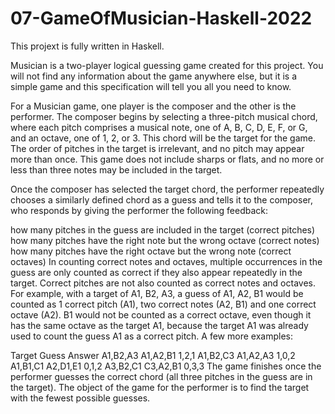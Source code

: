 # 07-GameOfMusician-Haskell-2022

This projext is fully written in Haskell.

Musician is a two-player logical guessing game created for this project. You will not find any information about the game anywhere else, but it is a simple game and this specification will tell you all you need to know.

For a Musician game, one player is the composer and the other is the performer. The composer begins by selecting a three-pitch musical chord, where each pitch comprises a musical note, one of A, B, C, D, E, F, or G, and an octave, one of 1, 2, or 3. This chord will be the target for the game. The order of pitches in the target is irrelevant, and no pitch may appear more than once. This game does not include sharps or flats, and no more or less than three notes may be included in the target.

Once the composer has selected the target chord, the performer repeatedly chooses a similarly defined chord as a guess and tells it to the composer, who responds by giving the performer the following feedback:

how many pitches in the guess are included in the target (correct pitches) how many pitches have the right note but the wrong octave (correct notes) how many pitches have the right octave but the wrong note (correct octaves) In counting correct notes and octaves, multiple occurrences in the guess are only counted as correct if they also appear repeatedly in the target. Correct pitches are not also counted as correct notes and octaves. For example, with a target of A1, B2, A3, a guess of A1, A2, B1 would be counted as 1 correct pitch (A1), two correct notes (A2, B1) and one correct octave (A2). B1 would not be counted as a correct octave, even though it has the same octave as the target A1, because the target A1 was already used to count the guess A1 as a correct pitch. A few more examples:

Target Guess Answer A1,B2,A3 A1,A2,B1 1,2,1 A1,B2,C3 A1,A2,A3 1,0,2 A1,B1,C1 A2,D1,E1 0,1,2 A3,B2,C1 C3,A2,B1 0,3,3 The game finishes once the performer guesses the correct chord (all three pitches in the guess are in the target). The object of the game for the performer is to find the target with the fewest possible guesses.
